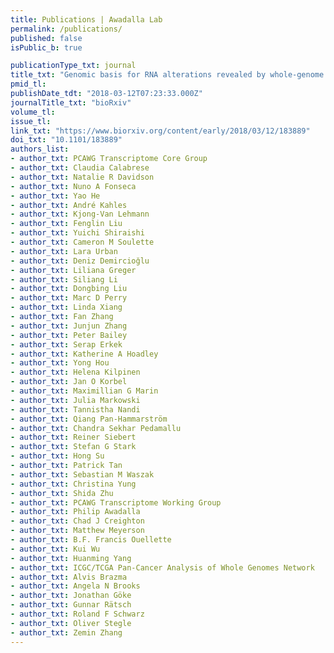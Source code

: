 ```yaml
---
title: Publications | Awadalla Lab
permalink: /publications/
published: false
isPublic_b: true

publicationType_txt: journal
title_txt: "Genomic basis for RNA alterations revealed by whole-genome analyses of 27 cancer types."
pmid_tl: 
publishDate_tdt: "2018-03-12T07:23:33.000Z"
journalTitle_txt: "bioRxiv"
volume_tl: 
issue_tl: 
link_txt: "https://www.biorxiv.org/content/early/2018/03/12/183889"
doi_txt: "10.1101/183889"
authors_list:
- author_txt: PCAWG Transcriptome Core Group
- author_txt: Claudia Calabrese
- author_txt: Natalie R Davidson
- author_txt: Nuno A Fonseca
- author_txt: Yao He
- author_txt: André Kahles
- author_txt: Kjong-Van Lehmann
- author_txt: Fenglin Liu
- author_txt: Yuichi Shiraishi
- author_txt: Cameron M Soulette
- author_txt: Lara Urban
- author_txt: Deniz Demircioğlu
- author_txt: Liliana Greger
- author_txt: Siliang Li
- author_txt: Dongbing Liu
- author_txt: Marc D Perry
- author_txt: Linda Xiang
- author_txt: Fan Zhang
- author_txt: Junjun Zhang
- author_txt: Peter Bailey
- author_txt: Serap Erkek
- author_txt: Katherine A Hoadley
- author_txt: Yong Hou
- author_txt: Helena Kilpinen
- author_txt: Jan O Korbel
- author_txt: Maximillian G Marin
- author_txt: Julia Markowski
- author_txt: Tannistha Nandi
- author_txt: Qiang Pan-Hammarström
- author_txt: Chandra Sekhar Pedamallu
- author_txt: Reiner Siebert
- author_txt: Stefan G Stark
- author_txt: Hong Su
- author_txt: Patrick Tan
- author_txt: Sebastian M Waszak
- author_txt: Christina Yung
- author_txt: Shida Zhu
- author_txt: PCAWG Transcriptome Working Group
- author_txt: Philip Awadalla
- author_txt: Chad J Creighton
- author_txt: Matthew Meyerson
- author_txt: B.F. Francis Ouellette
- author_txt: Kui Wu
- author_txt: Huanming Yang
- author_txt: ICGC/TCGA Pan-Cancer Analysis of Whole Genomes Network
- author_txt: Alvis Brazma
- author_txt: Angela N Brooks
- author_txt: Jonathan Göke
- author_txt: Gunnar Rätsch
- author_txt: Roland F Schwarz
- author_txt: Oliver Stegle
- author_txt: Zemin Zhang
---
```

